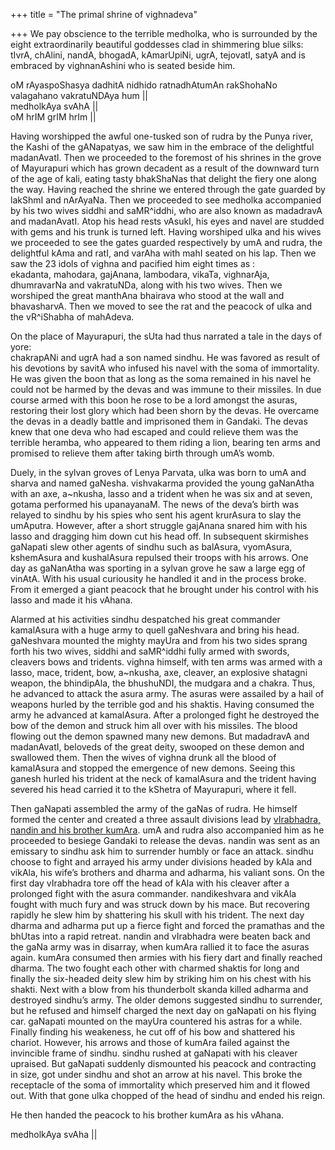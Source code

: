 +++
title = "The primal shrine of vighnadeva"

+++
We pay obscience to the terrible medholka, who is surrounded by the
eight extraordinarily beautiful goddesses clad in shimmering blue silks:
tIvrA, chAlini, nandA, bhogadA, kAmarUpiNi, ugrA, tejovatI, satyA and is
embraced by vighnanAshini who is seated beside him.

oM rAyaspoShasya dadhitA nidhido ratnadhAtumAn rakShohaNo valagahano
vakratuNDAya hum ||  
medholkAya svAhA ||  
oM hrIM grIM hrIm ||

Having worshipped the awful one-tusked son of rudra by the Punya river,
the Kashi of the gANapatyas, we saw him in the embrace of the delightful
madanAvatI. Then we proceeded to the foremost of his shrines in the
grove of Mayurapuri which has grown decadent as a result of the downward
turn of the age of kali, eating tasty bhakShaNas that delight the fiery
one along the way. Having reached the shrine we entered through the gate
guarded by lakShmI and nArAyaNa. Then we proceeded to see medholka
accompanied by his two wives siddhi and saMR^iddhi, who are also known
as madadravA and madanAvatI. Atop his head rests vAsukI, his eyes and
navel are studded with gems and his trunk is turned left. Having
worshiped ulka and his wives we proceeded to see the gates guarded
respectively by umA and rudra, the delightful kAma and ratI, and varAha
with mahI seated on his lap. Then we saw the 23 idols of vighna and
pacified him eight times as :  
ekadanta, mahodara, gajAnana, lambodara, vikaTa, vighnarAja, dhumravarNa
and vakratuNDa, along with his two wives. Then we worshiped the great
manthAna bhairava who stood at the wall and bhavasharvA. Then we moved
to see the rat and the peacock of ulka and the vR^iShabha of mahAdeva.

On the place of Mayurapuri, the sUta had thus narrated a tale in the
days of yore:  
chakrapANi and ugrA had a son named sindhu. He was favored as result of
his devotions by savitA who infused his navel with the soma of
immortality. He was given the boon that as long as the soma remained in
his navel he could not be harmed by the devas and was immune to their
missiles. In due course armed with this boon he rose to be a lord
amongst the asuras, restoring their lost glory which had been shorn by
the devas. He overcame the devas in a deadly battle and imprisoned them
in Gandaki. The devas knew that one deva who had escaped and could
relieve them was the terrible heramba, who appeared to them riding a
lion, bearing ten arms and promised to relieve them after taking birth
through umA’s womb.

Duely, in the sylvan groves of Lenya Parvata, ulka was born to umA and
sharva and named gaNesha. vishvakarma provided the young gaNanAtha with
an axe, a\~nkusha, lasso and a trident when he was six and at seven,
gotama performed his upanayanaM. The news of the deva’s birth was
relayed to sindhu by his spies who sent his agent krurAsura to slay the
umAputra. However, after a short struggle gajAnana snared him with his
lasso and dragging him down cut his head off. In subsequent skirmishes
gaNapati slew other agents of sindhu such as balAsura, vyomAsura,
kshemAsura and kushalAsura repulsed their troops with his arrows. One
day as gaNanAtha was sporting in a sylvan grove he saw a large egg of
vinAtA. With his usual curiousity he handled it and in the process
broke. From it emerged a giant peacock that he brought under his control
with his lasso and made it his vAhana.

Alarmed at his activities sindhu despatched his great commander
kamalAsura with a huge army to quell gaNeshvara and bring his head.
gaNeshvara mounted the mighty mayUra and from his two sides sprang forth
his two wives, siddhi and saMR^iddhi fully armed with swords, cleavers
bows and tridents. vighna himself, with ten arms was armed with a lasso,
mace, trident, bow, a\~nkusha, axe, cleaver, an explosive shatagni
weapon, the bhindipAla, the bhushuNDI, the mudgara and a chakra. Thus,
he advanced to attack the asura army. The asuras were assailed by a hail
of weapons hurled by the terrible god and his shaktis. Having consumed
the army he advanced at kamalAsura. After a prolonged fight he destroyed
the bow of the demon and struck him all over with his missiles. The
blood flowing out the demon spawned many new demons. But madadravA and
madanAvatI, beloveds of the great deity, swooped on these demon and
swallowed them. Then the wives of vighna drunk all the blood of
kamalAsura and stopped the emergence of new demons. Seeing this ganesh
hurled his trident at the neck of kamalAsura and the trident having
severed his head carried it to the kShetra of Mayurapuri, where it fell.

Then gaNapati assembled the army of the gaNas of rudra. He himself
formed the center and created a three assault divisions lead by
[vIrabhadra, nandin and his brother
kumAra](https://manasataramgini.wordpress.com/2004/05/19/rudra-his-agents/ "rudra- his agents").
umA and rudra also accompanied him as he proceeded to besiege Gandaki to
release the devas. nandin was sent as an emissary to sindhu ask him to
surrender humbly or face an attack. sindhu choose to fight and arrayed
his army under divisions headed by kAla and vikAla, his wife’s brothers
and dharma and adharma, his valiant sons. On the first day vIrabhadra
tore off the head of kAla with his cleaver after a prolonged fight with
the asura commander. nandikeshvara and vikAla fought with much fury and
was struck down by his mace. But recovering rapidly he slew him by
shattering his skull with his trident. The next day dharma and adharma
put up a fierce fight and forced the pramathas and the bhUtas into a
rapid retreat. nandin and vIrabhadra were beaten back and the gaNa army
was in disarray, when kumAra rallied it to face the asuras again. kumAra
consumed then armies with his fiery dart and finally reached dharma. The
two fought each other with charmed shaktis for long and finally the
six-headed deity slew him by striking him on his chest with his shakti.
Next with a blow from his thunderbolt skanda killed adharma and
destroyed sindhu’s army. The older demons suggested sindhu to surrender,
but he refused and himself charged the next day on gaNapati on his
flying car. gaNapati mounted on the mayUra countered his astras for a
while. Finally finding his weakeness, he cut off of his bow and
shattered his chariot. However, his arrows and those of kumAra failed
against the invincible frame of sindhu. sindhu rushed at gaNapati with
his cleaver upraised. But gaNapati suddenly dismounted his peacock and
contracting in size, got under sindhu and shot an arrow at his navel.
This broke the receptacle of the soma of immortality which preserved him
and it flowed out. With that gone ulka chopped of the head of sindhu and
ended his reign.

He then handed the peacock to his brother kumAra as his vAhana.

medholkAya svAha ||

